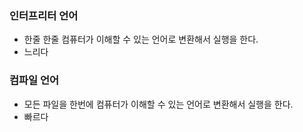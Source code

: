 ### 인터프리터 언어
- 한줄 한줄 컴퓨터가 이해할 수 있는 언어로 변환해서 실행을 한다.
- 느리다

### 컴파일 언어
- 모든 파일을 한번에 컴퓨터가 이해할 수 있는 언어로 변환해서 실행을 한다.
- 빠르다
